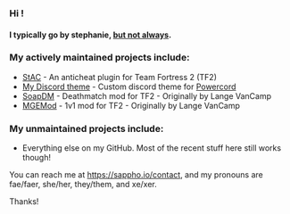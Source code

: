### Hi !

#### I typically go by stephanie, [but not always](https://morethanone.info).

### My actively maintained projects include:
- [StAC](https://github.com/sapphonie/StAC-tf2) - An anticheat plugin for Team Fortress 2 (TF2)
- [My Discord theme](https://github.com/sapphonie/discordCSS) - Custom discord theme for [Powercord](https://powercord.dev)
- [SoapDM](https://github.com/sapphonie/SOAP-TF2DM) - Deathmatch mod for TF2 - Originally by Lange VanCamp
- [MGEMod](https://github.com/sapphonie/MGEMod) - 1v1 mod for TF2 - Originally by Lange VanCamp

### My unmaintained projects include:
- Everything else on my GitHub. Most of the recent stuff here still works though!

You can reach me at https://sappho.io/contact, and my pronouns are fae/faer, she/her, they/them, and xe/xer.

Thanks!
